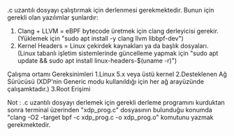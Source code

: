 .c uzantılı dosyayı çalıştırmak için derlenmesi gerekmektedir. Bunun için gerekli olan yazılımlar şunlardır:

1. Clang + LLVM = eBPF bytecode üretmek için clang derleyicisi gerekir. (Yüklemek için "sudo apt install -y clang llvm libbpf-dev")
2. Kernel Headers = Linux çekirdek kaynakları ya da başlık dosyaları. (Linux tabanlı işletim sistemlerinde güncelleme yapmak için "sudo apt update && sudo apt install linux-headers-$(uname -r)")

Çalışma ortamı Gereksinimleri
1.Linux 5.x veya üstü kernel 
2.Desteklenen Ağ Sürücüsü (XDP'nin Generic modu kullanıldığı için her ağ arayüzünde çalışamktadır.)
3.Root Erişimi

Not : .c uzantılı dosyayı derlemek için gerekli derleme programını kurduktan sonra terminal üzerinden "xdp_prog.c" dosyasının bulunduğu konumda "clang -O2 -target bpf -c xdp_prog.c -o xdp_prog.o" komutunu yazmak gerekmektedir.



